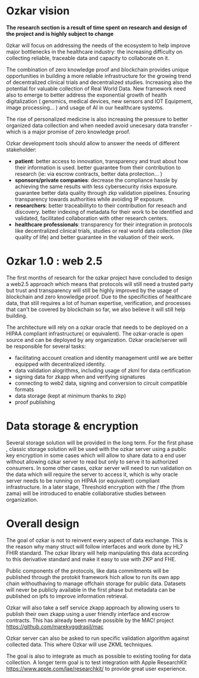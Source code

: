 # Ozkar vision
__The research section is a result of time spent on research and design of the project and is highly subject to change__

0zkar will focus on addressing the needs of the ecosystem to help improve major bottlenecks in the healthcare industry: the increasing difficulty on collecting reliable, traceable data and capacity to collaborate on it. 

The combination of zero knowledge proof and blockchain provides unique opportunities in building a more reliable infrastructure for the growing trend of decentralized clinical trials and decentralized studies. Increasing also the potential for valuable collection of Real World Data. New framework need also to emerge to better address the exponential growth of health digitalization ( genomics, medical devices,  new sensors and IOT Equipment, image processing... ) and usage of AI in our healthcare systems. 

The rise of personalized medicine is also increasing the pressure to better organized data collection and when needed avoid unecesary data transfer - which is a major promise of zero knowledge proof. 

Ozkar development tools should allow to answer the needs of different stakeholder:
 - **patient**: better access to innovation, transparency and trust about how their information is used. better guarantee from their contribution to research (ie: via escrow contracts, better data protection... )
 - **sponsors/private companies**: decrease the compliance hassle by achieving the same results with less cybersecurity risks exposure. guarantee better data quality through zkp validation pipelines. Ensuring transparency towards authorities while avoiding IP exposure. 
 - **researchers**: better traceabilityto to their contribution for reseach and discovery. better indexing of metadata for their work to be identified and validated, facilitated collaboration with other research centers. 
 - **healthcare professionals**: transparency for their integration in protocols like decentralized clinical trials, studies or real world data collection (like quality of life) and better guarantee in the valuation of their work. 

# Ozkar 1.0 : web 2.5
The first months of research for the ozkar project have concluded to design a web2.5 approach which means that protocols will still need a trusted party but trust and transparency will still be highly improved by the usage of blockchain and zero knowledge proof. Due to the specificities of healthcare data, that still requires a lot of human expertise, verification, and processes that can't be covered by blockchain so far, we also believe it will still help building. 

The architecture will rely on a ozkar oracle that needs to be deployed on a HIPAA compliant infrastructure( or equivalent). The ozkar-oracle is open source and can be deployed by any organization. Ozkar oracle/server will be responsible for several tasks:
   - facilitating account creation and identity management until we are better equipped with decentralized identity. 
   - data validation alogrithms, including usage of zkml for data certification
   - signing data for zkapp when and verifying signatures
   - connecting to web2 data, signing and conversion to circuit compatible formats
   - data storage (kept at minimum thanks to zkp)
   - proof publishing

# Data storage & encryption
Several storage solution will be provided in the long term. For the first phase , classic storage solution will be used with the ozkar server using a public key encryption in some cases which will allow to share data to a end user without allowing ozkar server to read but only to serve it to authorized consumers. In some other cases,  ozkar server will need to run validation on the data which will require the server to access it, which is why oracle server needs to be running on HIPAA (or equivalent) compliant infrastructure. In a later stage, Threshold encryption with fhe / tfhe (from zama) will be introduced to enable collaborative studies between organization. 

# Overall design

The goal of ozkar is not to reinvent every aspect of data exchange. This is the reason why many struct will follow interfaces and work done by HL7 FHIR standard. The ozkar library will help manipulating this data according to this derivative standard and make it easy to use with ZKP and FHE. 

Public components of the protocols, like data commitments will be published through the protokit framework hich allow to run its own app chain withouthaving to manage offchain storage for public data. Datasets will never be publicly available in the first phase but metadata can be published on ipfs to improve information retrieval. 

Ozkar will also take a self service zkapp approach by allowing users to publish their own zkapp using a user friendly interface and escrow contracts. This has already been made possible by the MAC! project https://github.com/marekyggdrasil/mac

Ozkar server can also be asked to run specific validation algorithm against collected data. This where Ozkar will use ZKML techniques. 

The goal is also to integrate as much as possible to existing tooling for data collection. A longer term goal is to test integration with Apple ResearchKit https://www.apple.com/lae/researchkit/ to provide great user experience. 

